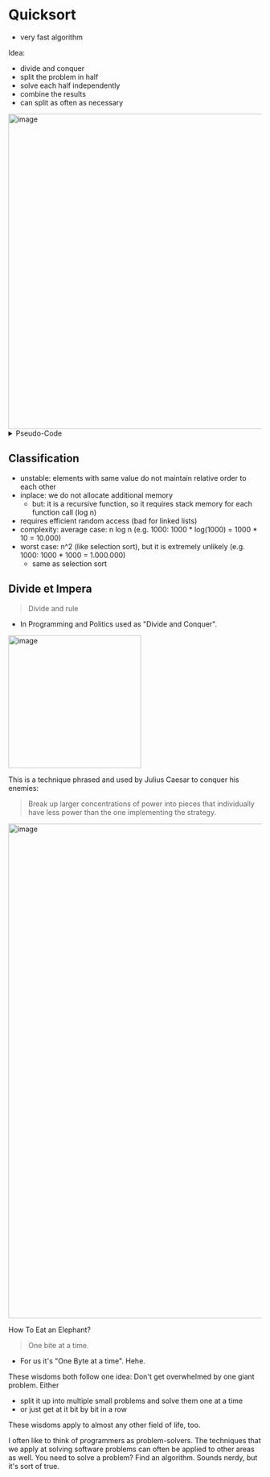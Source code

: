# Quicksort
- very fast algorithm

Idea:
- divide and conquer
- split the problem in half
- solve each half independently
- combine the results
- can split as often as necessary

<img width="626" alt="image" src="https://user-images.githubusercontent.com/7360266/150951414-d539f23f-a025-486b-a123-3a4ffccda763.png">

<details>
  <summary>Pseudo-Code</summary>

```
procedure quicksort(list, low, high)
    if low < high then
        partitionIndex := partition(list, low, high)
        quicksort(list, low, partitionIndex - 1)
        quicksort(list, partitionIndex + 1, high)
    end if
end procedure

procedure partition(list, low, high)
    pivotValue := list[high] // could be replaced by alternative pivot selection methods
    partitionIndex := low
    for j := low to high - 1 do
        if list[j] < pivotValue then
            swap list[partitionIndex] with list[j]
            partitionIndex++
        end if
    end for
    swap list[partitionIndex] with list[hi]
    return partitionIndex
end procedure
```

</details>

## Classification
- unstable: elements with same value do not maintain relative order to each other
- inplace: we do not allocate additional memory
  - but: it is a recursive function, so it requires stack memory for each function call (log n)
- requires efficient random access (bad for linked lists)
- complexity: average case: n log n (e.g. 1000: 1000 * log(1000) = 1000 * 10 = 10.000)
- worst case: n^2 (like selection sort), but it is extremely unlikely (e.g. 1000: 1000 * 1000 = 1.000.000)
  - same as selection sort

## Divide et Impera
> Divide and rule
- In Programming and Politics used as "Divide and Conquer".

<img width="264" alt="image" src="https://user-images.githubusercontent.com/7360266/150950995-a8964711-0085-4305-9925-a2e796e49925.png">


This is a technique phrased and used by Julius Caesar to conquer his enemies:
> Break up larger concentrations of power into pieces that individually have less power than the one implementing the strategy.

<img width="983" alt="image" src="https://user-images.githubusercontent.com/7360266/150951168-c584d386-3678-408c-bbbc-028e7e44964b.png">


How To Eat an Elephant?
> One bite at a time.
- For us it's "One Byte at a time". Hehe.

These wisdoms both follow one idea: Don't get overwhelmed by one giant problem. Either 
- split it up into multiple small problems and solve them one at a time
- or just get at it bit by bit in a row

These wisdoms apply to almost any other field of life, too.

I often like to think of programmers as problem-solvers. The techniques that we apply at solving software problems can often be applied to other areas as well. You need to solve a problem? Find an algorithm. Sounds nerdy, but it's sort of true.
